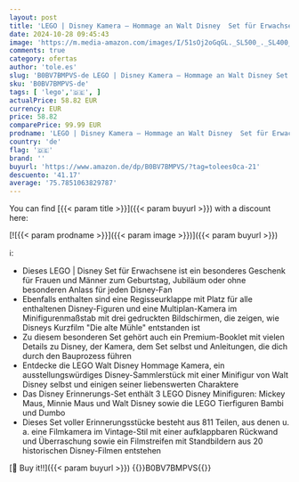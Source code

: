```yaml
---
layout: post
title: 'LEGO | Disney Kamera – Hommage an Walt Disney  Set für Erwachsene mit Micky- und Minnie Maus-Minifiguren  Bambi- und Dumbo-Figuren  Geschenk für Frauen und Männer und Fans  Ausstellungsstück 43230'
date: 2024-10-28 09:45:43
image: 'https://m.media-amazon.com/images/I/51sOj2oGqGL._SL500_._SL400_.jpg'
comments: true
category: ofertas
author: 'tole.es'
slug: 'B0BV7BMPVS-de LEGO | Disney Kamera – Hommage an Walt Disney Set für...'
sku: 'B0BV7BMPVS-de'
tags: [ 'lego','🇩🇪', ]
actualPrice: 58.82 EUR
currency: EUR
price: 58.82
comparePrice: 99.99 EUR
prodname: 'LEGO | Disney Kamera – Hommage an Walt Disney  Set für Erwachsene mit Micky- und Minnie Maus-Minifiguren  Bambi- und Dumbo-Figuren  Geschenk für Frauen und Männer und Fans  Ausstellungsstück 43230'
country: 'de'
flag: '🇩🇪'
brand: ''
buyurl: 'https://www.amazon.de/dp/B0BV7BMPVS/?tag=tolees0ca-21'
descuento: '41.17'
average: '75.7851063829787'
---
```


You can find [{{< param title >}}]({{< param buyurl >}}) with a discount here:

[![{{< param prodname >}}]({{< param image >}})]({{< param buyurl >}})

ℹ️:

- Dieses LEGO | Disney Set für Erwachsene ist ein besonderes Geschenk für Frauen und Männer zum Geburtstag, Jubiläum oder ohne besonderen Anlass für jeden Disney-Fan
- Ebenfalls enthalten sind eine Regisseurklappe mit Platz für alle enthaltenen Disney-Figuren und eine Multiplan-Kamera im Minifigurenmaßstab mit drei gedruckten Bildschirmen, die zeigen, wie Disneys Kurzfilm "Die alte Mühle" entstanden ist
- Zu diesem besonderen Set gehört auch ein Premium-Booklet mit vielen Details zu Disney, der Kamera, dem Set selbst und Anleitungen, die dich durch den Bauprozess führen
- Entdecke die LEGO Walt Disney Hommage Kamera, ein ausstellungswürdiges Disney-Sammlerstück mit einer Minifigur von Walt Disney selbst und einigen seiner liebenswerten Charaktere
- Das Disney Erinnerungs-Set enthält 3 LEGO Disney Minifiguren: Mickey Maus, Minnie Maus und Walt Disney sowie die LEGO Tierfiguren Bambi und Dumbo
- Dieses Set voller Erinnerungsstücke besteht aus 811 Teilen, aus denen u. a. eine Filmkamera im Vintage-Stil mit einer aufklappbaren Rückwand und Überraschung sowie ein Filmstreifen mit Standbildern aus 20 historischen Disney-Filmen entstehen

[🛒 Buy it!!]({{< param buyurl >}})
{{<world>}}B0BV7BMPVS{{</world>}}
